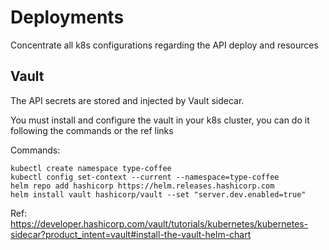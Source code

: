 # Deployments

Concentrate all k8s configurations regarding the API deploy and resources

## Vault

The API secrets are stored and injected by Vault sidecar.

You must install and configure the vault in your k8s cluster, you can do it following the commands or the ref links

Commands:
```shell
kubectl create namespace type-coffee
kubectl config set-context --current --namespace=type-coffee
helm repo add hashicorp https://helm.releases.hashicorp.com
helm install vault hashicorp/vault --set "server.dev.enabled=true"
```

Ref:
https://developer.hashicorp.com/vault/tutorials/kubernetes/kubernetes-sidecar?product_intent=vault#install-the-vault-helm-chart